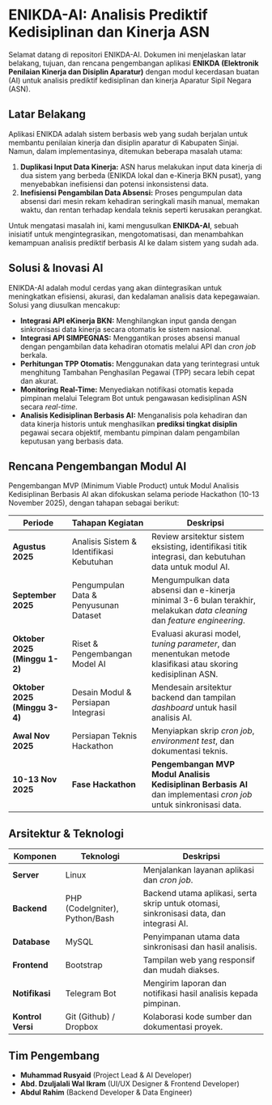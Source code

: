 # ENIKDA-AI: Analisis Prediktif Kedisiplinan dan Kinerja ASN

Selamat datang di repositori ENIKDA-AI. Dokumen ini menjelaskan latar belakang, tujuan, dan rencana pengembangan aplikasi **ENIKDA (Elektronik Penilaian Kinerja dan Disiplin Aparatur)** dengan modul kecerdasan buatan (AI) untuk analisis prediktif kedisiplinan dan kinerja Aparatur Sipil Negara (ASN).

## Latar Belakang

Aplikasi ENIKDA adalah sistem berbasis web yang sudah berjalan untuk membantu penilaian kinerja dan disiplin aparatur di Kabupaten Sinjai. Namun, dalam implementasinya, ditemukan beberapa masalah utama:

1.  **Duplikasi Input Data Kinerja:** ASN harus melakukan input data kinerja di dua sistem yang berbeda (ENIKDA lokal dan e-Kinerja BKN pusat), yang menyebabkan inefisiensi dan potensi inkonsistensi data.
2.  **Inefisiensi Pengambilan Data Absensi:** Proses pengumpulan data absensi dari mesin rekam kehadiran seringkali masih manual, memakan waktu, dan rentan terhadap kendala teknis seperti kerusakan perangkat.

Untuk mengatasi masalah ini, kami mengusulkan **ENIKDA-AI**, sebuah inisiatif untuk mengintegrasikan, mengotomatisasi, dan menambahkan kemampuan analisis prediktif berbasis AI ke dalam sistem yang sudah ada.

## Solusi & Inovasi AI

ENIKDA-AI adalah modul cerdas yang akan diintegrasikan untuk meningkatkan efisiensi, akurasi, dan kedalaman analisis data kepegawaian. Solusi yang diusulkan mencakup:

-   **Integrasi API eKinerja BKN:** Menghilangkan input ganda dengan sinkronisasi data kinerja secara otomatis ke sistem nasional.
-   **Integrasi API SIMPEGNAS:** Menggantikan proses absensi manual dengan pengambilan data kehadiran otomatis melalui API dan *cron job* berkala.
-   **Perhitungan TPP Otomatis:** Menggunakan data yang terintegrasi untuk menghitung Tambahan Penghasilan Pegawai (TPP) secara lebih cepat dan akurat.
-   **Monitoring Real-Time:** Menyediakan notifikasi otomatis kepada pimpinan melalui Telegram Bot untuk pengawasan kedisiplinan ASN secara *real-time*.
-   **Analisis Kedisiplinan Berbasis AI:** Menganalisis pola kehadiran dan data kinerja historis untuk menghasilkan **prediksi tingkat disiplin** pegawai secara objektif, membantu pimpinan dalam pengambilan keputusan yang berbasis data.

## Rencana Pengembangan Modul AI

Pengembangan MVP (Minimum Viable Product) untuk Modul Analisis Kedisiplinan Berbasis AI akan difokuskan selama periode Hackathon (10-13 November 2025), dengan tahapan sebagai berikut:

| Periode | Tahapan Kegiatan | Deskripsi |
| --- | --- | --- |
| **Agustus 2025** | Analisis Sistem & Identifikasi Kebutuhan | Review arsitektur sistem eksisting, identifikasi titik integrasi, dan kebutuhan data untuk modul AI. |
| **September 2025** | Pengumpulan Data & Penyusunan Dataset | Mengumpulkan data absensi dan e-kinerja minimal 3-6 bulan terakhir, melakukan *data cleaning* dan *feature engineering*. |
| **Oktober 2025 (Minggu 1-2)** | Riset & Pengembangan Model AI | Evaluasi akurasi model, *tuning parameter*, dan menentukan metode klasifikasi atau skoring kedisiplinan ASN. |
| **Oktober 2025 (Minggu 3-4)** | Desain Modul & Persiapan Integrasi | Mendesain arsitektur backend dan tampilan *dashboard* untuk hasil analisis AI. |
| **Awal Nov 2025** | Persiapan Teknis Hackathon | Menyiapkan skrip *cron job*, *environment test*, dan dokumentasi teknis. |
| **10-13 Nov 2025** | **Fase Hackathon** | **Pengembangan MVP Modul Analisis Kedisiplinan Berbasis AI** dan implementasi *cron job* untuk sinkronisasi data. |

## Arsitektur & Teknologi

| Komponen | Teknologi | Deskripsi |
| --- | --- | --- |
| **Server** | Linux | Menjalankan layanan aplikasi dan *cron job*. |
| **Backend** | PHP (CodeIgniter), Python/Bash | Backend utama aplikasi, serta skrip untuk otomasi, sinkronisasi data, dan integrasi AI. |
| **Database** | MySQL | Penyimpanan utama data sinkronisasi dan hasil analisis. |
| **Frontend** | Bootstrap | Tampilan web yang responsif dan mudah diakses. |
| **Notifikasi** | Telegram Bot | Mengirim laporan dan notifikasi hasil analisis kepada pimpinan. |
| **Kontrol Versi** | Git (Github) / Dropbox | Kolaborasi kode sumber dan dokumentasi proyek. |

## Tim Pengembang

-   **Muhammad Rusyaid** (Project Lead & AI Developer)
-   **Abd. Dzuljalali Wal Ikram** (UI/UX Designer & Frontend Developer)
-   **Abdul Rahim** (Backend Developer & Data Engineer)
